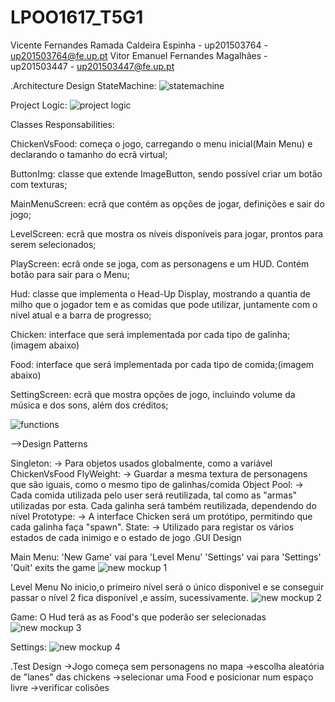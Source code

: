 # LPOO1617_T5G1
Vicente Fernandes Ramada Caldeira Espinha - up201503764 - up201503764@fe.up.pt
Vitor Emanuel Fernandes Magalhães - up201503447 -  up201503447@fe.up.pt

.Architecture Design
StateMachine:
![statemachine](https://cloud.githubusercontent.com/assets/22790772/25526284/c675aab8-2c0a-11e7-9327-caddb6d1aba2.png)

Project Logic:
![project logic](https://cloud.githubusercontent.com/assets/22790772/25526285/c7d7e2b8-2c0a-11e7-95e1-122fa244d1f5.png)

Classes Responsabilities:

ChickenVsFood: começa o jogo, carregando o menu inicial(Main Menu) e declarando o tamanho do ecrã virtual;

ButtonImg: classe que extende ImageButton, sendo possível criar um botão com texturas;

MainMenuScreen: ecrã que contém as opções de jogar, definições e sair do jogo;

LevelScreen: ecrã que mostra os níveis disponíveis para jogar, prontos para serem selecionados;

PlayScreen: ecrã onde se joga, com as personagens e um HUD. Contém botão para sair para o Menu;

Hud: classe que implementa o Head-Up Display, mostrando a quantia de milho que o jogador tem e as comidas que pode utilizar, 
juntamente com o nível atual e a barra de progresso;

Chicken: interface que será implementada por cada tipo de galinha;(imagem abaixo)

Food: interface que será implementada por cada tipo de comida;(imagem abaixo)

SettingScreen: ecrã que mostra opções de jogo, incluindo volume da música e dos sons, além dos créditos;

![functions](https://cloud.githubusercontent.com/assets/22790772/25526287/c937b606-2c0a-11e7-901e-e68dd54bfb8f.png)


-->Design Patterns

Singleton: 
-> Para objetos usados globalmente, como a variável ChickenVsFood 
FlyWeight:
-> Guardar a mesma textura de personagens que são iguais, como o mesmo tipo de galinhas/comida
Object Pool: 
-> Cada comida utilizada pelo user será reutilizada, tal como as "armas" utilizadas por esta.
Cada galinha será também reutilizada, dependendo do nível
Prototype: 
-> A interface Chicken será um protótipo, permitindo que cada galinha faça "spawn".
State:
-> Utilizado para registar os vários estados de cada inimigo e o estado de jogo
.GUI Design

Main Menu:
'New Game' vai para 'Level Menu'
'Settings' vai para 'Settings'
'Quit' exits the game
![new mockup 1](https://cloud.githubusercontent.com/assets/22790772/25526246/a493b3ea-2c0a-11e7-888a-44668fe03a1d.png)

Level Menu
No inicio,o primeiro nível será o único disponivel e se conseguir passar o nível 2 fica disponível ,e assim, sucessivamente.
![new mockup 2](https://cloud.githubusercontent.com/assets/22790772/25526272/bb02ee20-2c0a-11e7-939a-5be503c15752.png)

Game:
O Hud terá as as Food's que poderão ser selecionadas
![new mockup 3](https://cloud.githubusercontent.com/assets/22790772/25526275/c12f95f0-2c0a-11e7-8f1f-3f08ed051977.png)

Settings:
![new mockup 4](https://cloud.githubusercontent.com/assets/22790772/25526281/c47f09ca-2c0a-11e7-95d3-1c517a4d2b71.png)

.Test Design
->Jogo começa sem personagens no mapa
->escolha aleatória de "lanes" das chickens
->selecionar uma Food e posicionar num espaço livre
->verificar colisões
